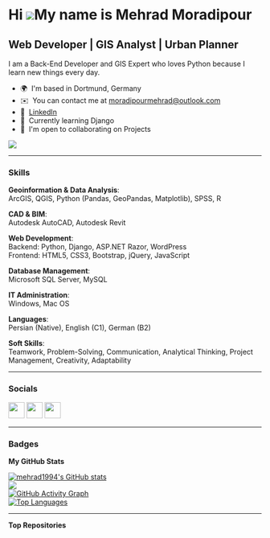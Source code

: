 Hi ![](https://user-images.githubusercontent.com/18350557/176309783-0785949b-9127-417c-8b55-ab5a4333674e.gif)My name is Mehrad Moradipour
=========================================================================================================================================

Web Developer | GIS Analyst | Urban Planner
----------------------------

I am a Back-End Developer and GIS Expert who loves Python because I learn new things every day.

* 🌍  I'm based in Dortmund, Germany  
* ✉️  You can contact me at [moradipourmehrad@outlook.com](mailto:moradipourmehrad@outlook.com)  
* 💼  [LinkedIn](https://www.linkedin.com/in/mehrad-moradipour)  
* 🧠  Currently learning Django  
* 🤝  I'm open to collaborating on Projects  

<a href="https://www.github.com/mehrad1994" target="_blank" rel="noreferrer"><img
src="https://img.shields.io/github/followers/mehrad1994?logo=github&style=for-the-badge&color=0891b2&labelColor=1c1917" /></a>

---

### Skills

**Geoinformation & Data Analysis**:  
ArcGIS, QGIS, Python (Pandas, GeoPandas, Matplotlib), SPSS, R

**CAD & BIM**:  
Autodesk AutoCAD, Autodesk Revit

**Web Development**:  
Backend: Python, Django, ASP.NET Razor, WordPress  
Frontend: HTML5, CSS3, Bootstrap, jQuery, JavaScript

**Database Management**:  
Microsoft SQL Server, MySQL

**IT Administration**:  
Windows, Mac OS

**Languages**:  
Persian (Native), English (C1), German (B2)

**Soft Skills**:  
Teamwork, Problem-Solving, Communication, Analytical Thinking, Project Management, Creativity, Adaptability

---

### Socials

<p align="left">
  <a href="https://discord.com/users/mehrad#3270" target="_blank" rel="noreferrer"><img src="https://raw.githubusercontent.com/danielcranney/readme-generator/main/public/icons/socials/discord.svg" width="32" height="32" /></a>
  <a href="https://www.github.com/mehrad1994" target="_blank" rel="noreferrer"><img src="https://raw.githubusercontent.com/danielcranney/readme-generator/main/public/icons/socials/github.svg" width="32" height="32" /></a>
  <a href="https://www.linkedin.com/in/mehrad-moradipour" target="_blank" rel="noreferrer"><img src="https://raw.githubusercontent.com/danielcranney/readme-generator/main/public/icons/socials/linkedin.svg" width="32" height="32" /></a>
</p>

---

### Badges

<b>My GitHub Stats</b>

<a href="https://github.com/mehrad1994">
  <img src="https://github-readme-stats.vercel.app/api?username=mehrad1994&show_icons=true&count_private=true&title_color=0891b2&text_color=ffffff&icon_color=0891b2&bg_color=1c1917&hide_border=true" alt="mehrad1994's GitHub stats" />
</a>
<br />
<a href="https://github.com/mehrad1994">
  <img src="https://streak-stats.demolab.com?user=mehrad1994&theme=dark&hide_border=true&background=1c1917&ring=0891b2&fire=0891b2&currStreakNum=ffffff&currStreakLabel=0891b2&sideNums=ffffff&sideLabels=ffffff&dates=ffffff" />
</a>
<br />
<a href="https://github.com/mehrad1994">
  <img src="https://github-readme-activity-graph.vercel.app/graph?username=mehrad1994&bg_color=1c1917&color=ffffff&line=0891b2&point=ffffff&area=true&hide_border=true&custom_title=GitHub%20Activity%20Graph" alt="GitHub Activity Graph" />
</a>
<br />
<a href="https://github.com/mehrad1994">
  <img src="https://github-readme-stats.vercel.app/api/top-langs/?username=mehrad1994&langs_count=10&title_color=0891b2&text_color=ffffff&icon_color=0891b2&bg_color=1c1917&hide_border=true&locale=en&custom_title=Top%20Languages" alt="Top Languages" />
</a>

---

<b>Top Repositories</b>

<div width="100%" align="center"></div><br /><br /><br /><br /><br /><br /><br />
